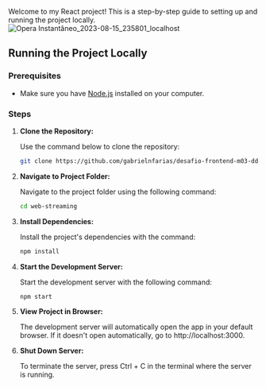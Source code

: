 
Welcome to my React project! This is a step-by-step guide to setting up and running the project locally.
![Opera Instantâneo_2023-08-15_235801_localhost](https://github.com/gabrielnfarias/Web-streaming/assets/105251567/9059cb01-b12e-450b-9da8-586a00ef00ca)
</img>

## Running the Project Locally

### Prerequisites

- Make sure you have [Node.js](https://nodejs.org/) installed on your computer.

### Steps

1. **Clone the Repository:**

   Use the command below to clone the repository:

   ```bash
   git clone https://github.com/gabrielnfarias/desafio-frontend-m03-ddst12.git

2. **Navigate to Project Folder:**

   Navigate to the project folder using the following command:

   ```bash
   cd web-streaming

3. **Install Dependencies:**

   Install the project's dependencies with the command:

   ```bash
   npm install

4. **Start the Development Server:**

   Start the development server with the following command:

   ```bash
   npm start

5. **View Project in Browser:**

   The development server will automatically open the app in your default browser. If it doesn't open automatically, go to http://localhost:3000.

6. **Shut Down Server:**

   To terminate the server, press Ctrl + C in the terminal where the server is running.
